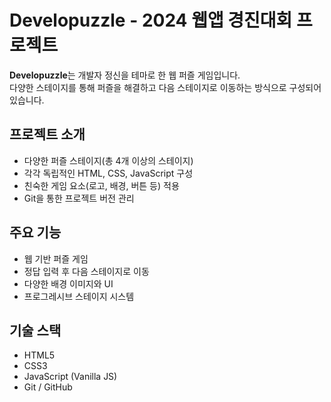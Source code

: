 # Developuzzle - 2024 웹앱 경진대회 프로젝트

**Developuzzle**는 개발자 정신을 테마로 한 웹 퍼즐 게임입니다.  
다양한 스테이지를 통해 퍼즐을 해결하고 다음 스테이지로 이동하는 방식으로 구성되어 있습니다.

## 프로젝트 소개
- 다양한 퍼즐 스테이지(총 4개 이상의 스테이지)
- 각각 독립적인 HTML, CSS, JavaScript 구성
- 친숙한 게임 요소(로고, 배경, 버튼 등) 적용
- Git을 통한 프로젝트 버전 관리

## 주요 기능
- 웹 기반 퍼즐 게임
- 정답 입력 후 다음 스테이지로 이동
- 다양한 배경 이미지와 UI
- 프로그레시브 스테이지 시스템
  
## 기술 스택
- HTML5
- CSS3
- JavaScript (Vanilla JS)
- Git / GitHub
